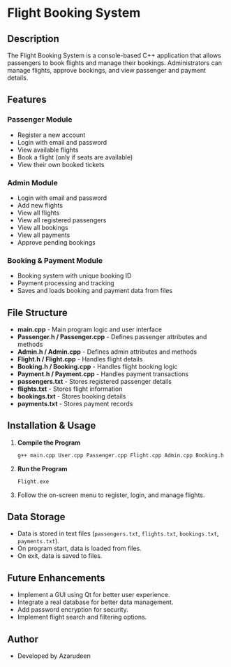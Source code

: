 # Flight Booking System

## Description

The Flight Booking System is a console-based C++ application that allows passengers to book flights and manage their bookings. Administrators can manage flights, approve bookings, and view passenger and payment details.

## Features

### Passenger Module

- Register a new account
- Login with email and password
- View available flights
- Book a flight (only if seats are available)
- View their own booked tickets

### Admin Module

- Login with email and password
- Add new flights
- View all flights
- View all registered passengers
- View all bookings
- View all payments
- Approve pending bookings

### Booking & Payment Module

- Booking system with unique booking ID
- Payment processing and tracking
- Saves and loads booking and payment data from files

## File Structure

- **main.cpp** - Main program logic and user interface
- **Passenger.h / Passenger.cpp** - Defines passenger attributes and methods
- **Admin.h / Admin.cpp** - Defines admin attributes and methods
- **Flight.h / Flight.cpp** - Handles flight details
- **Booking.h / Booking.cpp** - Handles flight booking logic
- **Payment.h / Payment.cpp** - Handles payment transactions
- **passengers.txt** - Stores registered passenger details
- **flights.txt** - Stores flight information
- **bookings.txt** - Stores booking details
- **payments.txt** - Stores payment records

## Installation & Usage

1. **Compile the Program**
   ```sh
   g++ main.cpp User.cpp Passenger.cpp Flight.cpp Admin.cpp Booking.h Payment.cpp -o flight.exe
   ```
2. **Run the Program**
   ```sh
   Flight.exe
   ```
3. Follow the on-screen menu to register, login, and manage flights.

## Data Storage

- Data is stored in text files (`passengers.txt`, `flights.txt`, `bookings.txt`, `payments.txt`).
- On program start, data is loaded from files.
- On exit, data is saved to files.

## Future Enhancements

- Implement a GUI using Qt for better user experience.
- Integrate a real database for better data management.
- Add password encryption for security.
- Implement flight search and filtering options.

## Author

- Developed by Azarudeen

